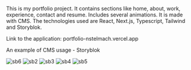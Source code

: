 This is my portfolio project. It contains sections like home, about, work, experience, contact and resume. Includes several animations. It is made with CMS. The technologies used are React, Next.js, Typescript, Tailwind and Storyblok.

Link to the application: portfolio-nstelmach.vercel.app

An example of CMS usage - Storyblok

![sb6](https://user-images.githubusercontent.com/90278376/233377427-789ce2d4-ca7e-4031-b88e-7e50329006dc.jpg)
![sb2](https://user-images.githubusercontent.com/90278376/233377284-43406123-c00b-4149-9d7e-0e1300d6871d.jpg)
![sb3](https://user-images.githubusercontent.com/90278376/233377344-56ef6067-9081-42aa-8a28-8bd1694fc06d.jpg)
![sb4](https://user-images.githubusercontent.com/90278376/233377363-9c87fe50-f490-491e-8cdc-9d5e6c8d5045.jpg)
![sb5](https://user-images.githubusercontent.com/90278376/233377403-041952e7-73ac-45d4-91b3-9c2ac4ca41f2.jpg)
